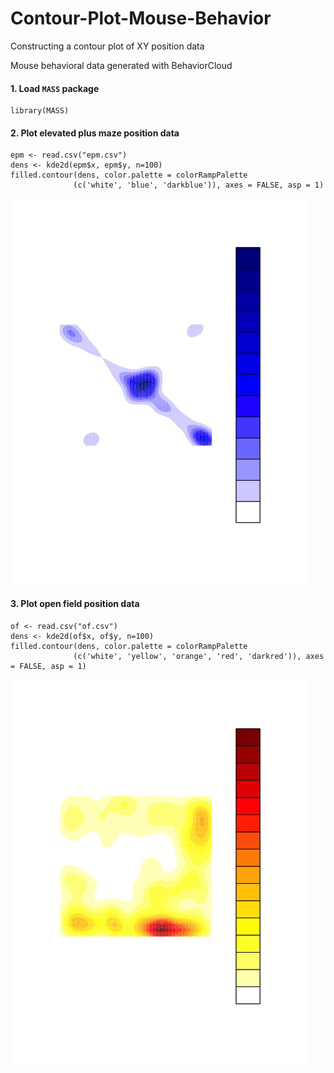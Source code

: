 # Contour-Plot-Mouse-Behavior
Constructing a contour plot of XY position data  

Mouse behavioral data generated with BehaviorCloud

#### 1. Load ```MASS``` package

```
library(MASS)
```

#### 2. Plot elevated plus maze position data

```
epm <- read.csv("epm.csv")
dens <- kde2d(epm$x, epm$y, n=100)
filled.contour(dens, color.palette = colorRampPalette
              (c('white', 'blue', 'darkblue')), axes = FALSE, asp = 1)
```
![EPM](EPMRPlot.jpeg?raw=true "EPM")

#### 3. Plot open field position data

```
of <- read.csv("of.csv")
dens <- kde2d(of$x, of$y, n=100)
filled.contour(dens, color.palette = colorRampPalette
              (c('white', 'yellow', 'orange', 'red', 'darkred')), axes = FALSE, asp = 1)
```
![OF](OFRPlot.jpeg?raw=true "OF")
